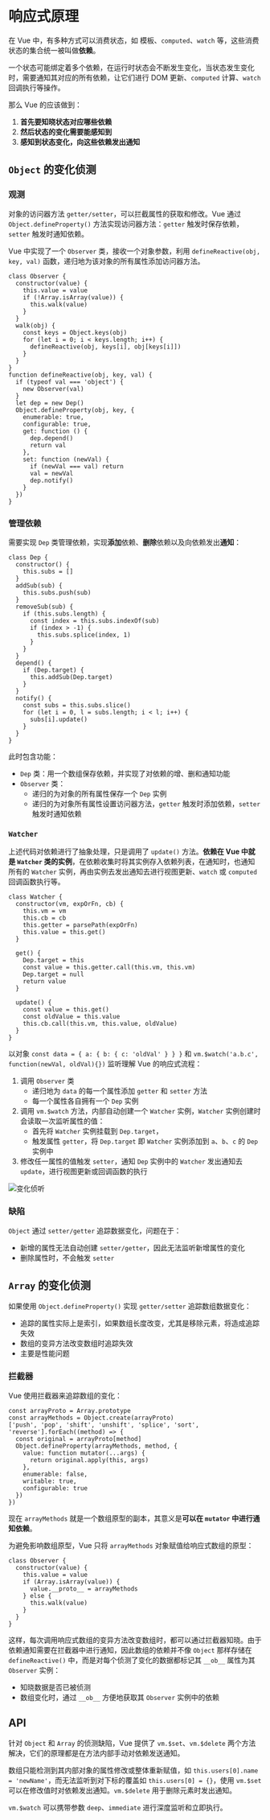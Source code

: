 # 响应式原理

在 Vue 中，有多种方式可以消费状态，如 模板、`computed`、`watch` 等，这些消费状态的集合统一被叫做**依赖**。

一个状态可能绑定着多个依赖，在运行时状态会不断发生变化，当状态发生变化时，需要通知其对应的所有依赖，让它们进行 DOM 更新、`computed` 计算、`watch` 回调执行等操作。

那么 Vue 的应该做到：
1. **首先要知晓状态对应哪些依赖**
2. **然后状态的变化需要能感知到**
3. **感知到状态变化，向这些依赖发出通知**

## `Object` 的变化侦测

### 观测

对象的访问器方法 `getter/setter`，可以拦截属性的获取和修改。Vue 通过 `Object.defineProperty()` 方法实现访问器方法：`getter` 触发时保存依赖，`setter` 触发时通知依赖。

Vue 中实现了一个 `Observer` 类，接收一个对象参数，利用 `defineReactive(obj, key, val)` 函数，递归地为该对象的所有属性添加访问器方法。

```JS
class Observer {
  constructor(value) {
    this.value = value
    if (!Array.isArray(value)) {
      this.walk(value)
    }
  }
  walk(obj) {
    const keys = Object.keys(obj)
    for (let i = 0; i < keys.length; i++) {
      defineReactive(obj, keys[i], obj[keys[i]])
    }
  }
}
function defineReactive(obj, key, val) {
  if (typeof val === 'object') {
    new Observer(val)
  }
  let dep = new Dep()
  Object.defineProperty(obj, key, {
    enumerable: true,
    configurable: true,
    get: function () {
      dep.depend()
      return val
    },
    set: function (newVal) {
      if (newVal === val) return
      val = newVal
      dep.notify()
    }
  })
}
```

### 管理依赖

需要实现 `Dep` 类管理依赖，实现**添加**依赖、**删除**依赖以及向依赖发出**通知**：

```JS
class Dep {
  constructor() {
    this.subs = []
  }
  addSub(sub) {
    this.subs.push(sub)
  }
  removeSub(sub) {
    if (this.subs.length) {
      const index = this.subs.indexOf(sub)
      if (index > -1) {
        this.subs.splice(index, 1)
      }
    }
  }
  depend() {
    if (Dep.target) {
      this.addSub(Dep.target)
    }
  }
  notify() {
    const subs = this.subs.slice()
    for (let i = 0, l = subs.length; i < l; i++) {
      subs[i].update()
    }
  }
}
```

此时包含功能：

- `Dep` 类：用一个数组保存依赖，并实现了对依赖的增、删和通知功能
- `Observer` 类：
  - 递归的为对象的所有属性保存一个 `Dep` 实例
  - 递归的为对象所有属性设置访问器方法，`getter` 触发时添加依赖，`setter` 触发时通知依赖

### `Watcher`

上述代码对依赖进行了抽象处理，只是调用了 `update()` 方法。**依赖在 Vue 中就是 `Watcher` 类的实例**，在依赖收集时将其实例存入依赖列表，在通知时，也通知所有的 `Watcher` 实例，再由实例去发出通知去进行视图更新、`watch` 或 `computed` 回调函数执行等。

```JS
class Watcher {
  constructor(vm, expOrFn, cb) {
    this.vm = vm
    this.cb = cb
    this.getter = parsePath(expOrFn)
    this.value = this.get()
  }

  get() {
    Dep.target = this
    const value = this.getter.call(this.vm, this.vm)
    Dep.target = null
    return value
  }

  update() {
    const value = this.get()
    const oldValue = this.value
    this.cb.call(this.vm, this.value, oldValue)
  }
}
```

以对象 `const data = { a: { b: { c: 'oldVal' } } }` 和 `vm.$watch('a.b.c', function(newVal, oldVal){})` 监听理解 Vue 的响应式流程：
1. 调用 `Observer` 类
   - 递归地为 `data` 的每一个属性添加 `getter` 和 `setter` 方法
   - 每一个属性各自拥有一个 `Dep` 实例
2. 调用 `vm.$watch` 方法，内部自动创建一个 `Watcher` 实例，`Watcher` 实例创建时会读取一次监听属性的值：
   - 首先将 `Watcher` 实例挂载到 `Dep.target`，
   - 触发属性 `getter`，将 `Dep.target` 即 `Watcher` 实例添加到 `a`、`b`、`c` 的 `Dep` 实例中
3. 修改任一属性的值触发 `setter`，通知 `Dep` 实例中的 `Watcher` 发出通知去 `update`，进行视图更新或回调函数的执行

![变化侦听](/响应式原理/变化侦听.png)

### 缺陷

`Object` 通过 `setter/getter` 追踪数据变化，问题在于：
- 新增的属性无法自动创建 `setter/getter`，因此无法监听新增属性的变化
- 删除属性时，不会触发 `setter`

## `Array` 的变化侦测

如果使用 `Object.defineProperty()` 实现 `getter/setter` 追踪数组数据变化：
- 追踪的属性实际上是索引，如果数组长度改变，尤其是移除元素，将造成追踪失效
- 数组的变异方法改变数组时追踪失效
- 主要是性能问题

### 拦截器

Vue 使用拦截器来追踪数组的变化：

```JS
const arrayProto = Array.prototype
const arrayMethods = Object.create(arrayProto)
['push', 'pop', 'shift', 'unshift', 'splice', 'sort', 'reverse'].forEach((method) => {
  const original = arrayProto[method]
  Object.defineProperty(arrayMethods, method, {
    value: function mutator(...args) {
      return original.apply(this, args)
    },
    enumerable: false,
    writable: true,
    configurable: true
  })
})
```

现在 `arrayMethods` 就是一个数组原型的副本，其意义是**可以在 `mutator` 中进行通知依赖**。

为避免影响数组原型，Vue 只将 `arrayMethods` 对象赋值给响应式数组的原型：

```JS
class Observer {
  constructor(value) {
    this.value = value
    if (Array.isArray(value)) {
      value.__proto__ = arrayMethods
    } else {
      this.walk(value)
    }
  }
}
```

这样，每次调用响应式数组的变异方法改变数组时，都可以通过拦截器知晓。由于依赖通知需要在拦截器中进行通知，因此数组的依赖并不像 `Object` 那样存储在 `defineReactive()` 中，而是对每个侦测了变化的数据都标记其 `__ob__` 属性为其`Observer` 实例：
- 知晓数据是否已被侦测
- 数组变化时，通过 `__ob__` 方便地获取其 `Observer` 实例中的依赖

## API

针对 `Object` 和 `Array` 的侦测缺陷，Vue 提供了 `vm.$set`、`vm.$delete` 两个方法解决，它们的原理都是在方法内部手动对依赖发送通知。

数组只能检测到其内部对象的属性修改或整体重新赋值，如 `this.users[0].name = 'newName'`，而无法监听到对下标的覆盖如 `this.users[0] = {}`，使用 `vm.$set` 可以在修改值时对依赖发出通知。`vm.$delete` 用于删除元素时发出通知。

`vm.$watch` 可以携带参数 `deep`、`immediate` 进行深度监听和立即执行。
